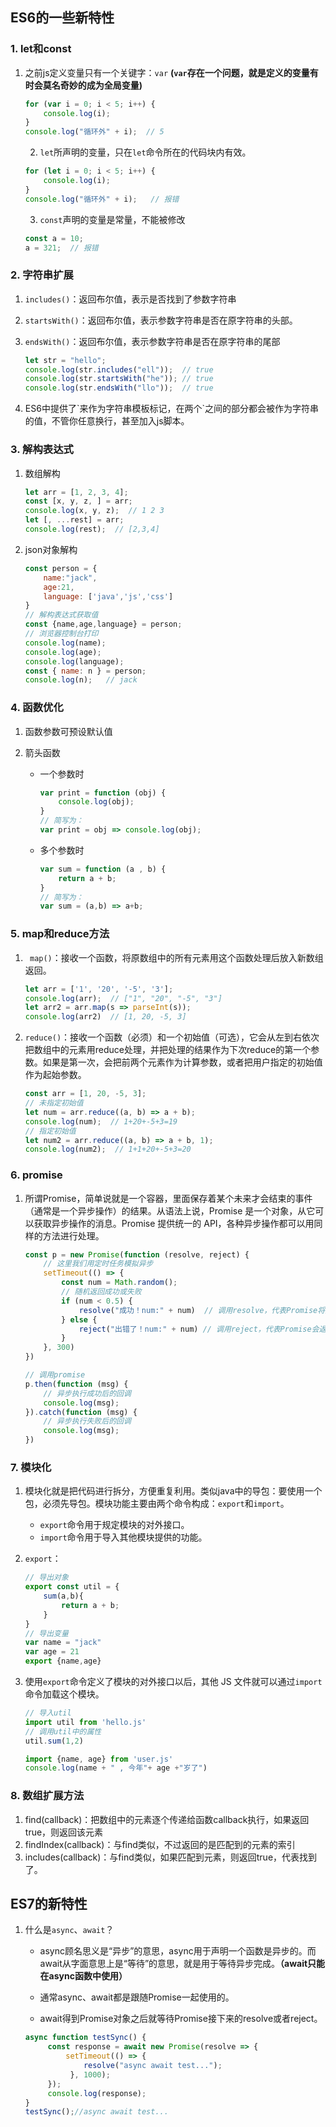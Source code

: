 ## ES6的一些新特性

### 1. let和const

  1. 之前js定义变量只有一个关键字：`var`    **(`var`存在一个问题，就是定义的变量有时会莫名奇妙的成为全局变量)**

     ```js
     for (var i = 0; i < 5; i++) {
         console.log(i);
     }
     console.log("循环外" + i);  // 5
     ```

     	2. `let`所声明的变量，只在`let`命令所在的代码块内有效。

     ```js
     for (let i = 0; i < 5; i++) {
         console.log(i);
     }
     console.log("循环外" + i);   // 报错
     ```

     	3. `const`声明的变量是常量，不能被修改

     ```js
     const a = 10;
     a = 321;  // 报错
     ```

### 2. 字符串扩展

 1. `includes()`：返回布尔值，表示是否找到了参数字符串

 2. `startsWith()`：返回布尔值，表示参数字符串是否在原字符串的头部。

 3. `endsWith()`：返回布尔值，表示参数字符串是否在原字符串的尾部

    ```js
    let str = "hello";
    console.log(str.includes("ell"));  // true
    console.log(str.startsWith("he")); // true
    console.log(str.endsWith("llo"));  // true
    ```

4. ES6中提供了\`来作为字符串模板标记，在两个`之间的部分都会被作为字符串的值，不管你任意换行，甚至加入js脚本。

### 3. 解构表达式

1. 数组解构

   ```js
   let arr = [1, 2, 3, 4];
   const [x, y, z, ] = arr;
   console.log(x, y, z);  // 1 2 3
   let [, ...rest] = arr;
   console.log(rest);  // [2,3,4]
   ```

2. json对象解构

   ```js
   const person = {
       name:"jack",
       age:21,
       language: ['java','js','css']
   }
   // 解构表达式获取值
   const {name,age,language} = person;
   // 浏览器控制台打印
   console.log(name);
   console.log(age);
   console.log(language);
   const { name: n } = person;
   console.log(n);   // jack
   ```

### 4. 函数优化

1. 函数参数可预设默认值

2. 箭头函数

   + 一个参数时

     ```js
     var print = function (obj) {
         console.log(obj);
     }
     // 简写为：
     var print = obj => console.log(obj);
     ```

   + 多个参数时

     ```js
     var sum = function (a , b) {
         return a + b;
     }
     // 简写为：
     var sum = (a,b) => a+b;
     ```

### 5. map和reduce方法

1. ` map()`：接收一个函数，将原数组中的所有元素用这个函数处理后放入新数组返回。

   ```js
   let arr = ['1', '20', '-5', '3'];
   console.log(arr);  // ["1", "20", "-5", "3"]
   let arr2 = arr.map(s => parseInt(s));
   console.log(arr2)  // [1, 20, -5, 3]
   ```

2. `reduce()`：接收一个函数（必须）和一个初始值（可选），它会从左到右依次把数组中的元素用reduce处理，并把处理的结果作为下次reduce的第一个参数。如果是第一次，会把前两个元素作为计算参数，或者把用户指定的初始值作为起始参数。

   ```js
   const arr = [1, 20, -5, 3];
   // 未指定初始值
   let num = arr.reduce((a, b) => a + b);
   console.log(num);  // 1+20+-5+3=19
   // 指定初始值
   let num2 = arr.reduce((a, b) => a + b, 1);
   console.log(num2);  // 1+1+20+-5+3=20
   ```

### 6. promise

1. 所谓Promise，简单说就是一个容器，里面保存着某个未来才会结束的事件（通常是一个异步操作）的结果。从语法上说，Promise 是一个对象，从它可以获取异步操作的消息。Promise 提供统一的 API，各种异步操作都可以用同样的方法进行处理。

   ```js
   const p = new Promise(function (resolve, reject) {
       // 这里我们用定时任务模拟异步
       setTimeout(() => {
           const num = Math.random();
           // 随机返回成功或失败
           if (num < 0.5) {
               resolve("成功！num:" + num)  // 调用resolve，代表Promise将返回成功的结果
           } else {
               reject("出错了！num:" + num) // 调用reject，代表Promise会返回失败的结果
           }
       }, 300)
   })
   
   // 调用promise
   p.then(function (msg) {
       // 异步执行成功后的回调
       console.log(msg);
   }).catch(function (msg) {
       // 异步执行失败后的回调
       console.log(msg);
   })
   ```

### 7. 模块化

1. 模块化就是把代码进行拆分，方便重复利用。类似java中的导包：要使用一个包，必须先导包。模块功能主要由两个命令构成：`export`和`import`。

   - `export`命令用于规定模块的对外接口。
   - `import`命令用于导入其他模块提供的功能。

2. `export`：

   ```js
   // 导出对象
   export const util = {
       sum(a,b){
           return a + b;
       }
   }
   // 导出变量
   var name = "jack"
   var age = 21
   export {name,age}	
   ```

3. 使用`export`命令定义了模块的对外接口以后，其他 JS 文件就可以通过`import`命令加载这个模块。

   ```js
   // 导入util
   import util from 'hello.js'
   // 调用util中的属性
   util.sum(1,2)
   
   import {name, age} from 'user.js'
   console.log(name + " , 今年"+ age +"岁了")
   ```

### 8. 数组扩展方法

1. find(callback)：把数组中的元素逐个传递给函数callback执行，如果返回true，则返回该元素
2. findIndex(callback)：与find类似，不过返回的是匹配到的元素的索引
3. includes(callback)：与find类似，如果匹配到元素，则返回true，代表找到了。



## ES7的新特性

1. 什么是`async`、`await`？

   + async顾名思义是“异步”的意思，async用于声明一个函数是异步的。而await从字面意思上是“等待”的意思，就是用于等待异步完成。**（await只能在async函数中使用）**

   + 通常async、await都是跟随Promise一起使用的。

   + await得到Promise对象之后就等待Promise接下来的resolve或者reject。

   ```js
   async function testSync() {
        const response = await new Promise(resolve => {
            setTimeout(() => {
                resolve("async await test...");
             }, 1000);
        });
        console.log(response);
   }
   testSync();//async await test...
   ```

   
